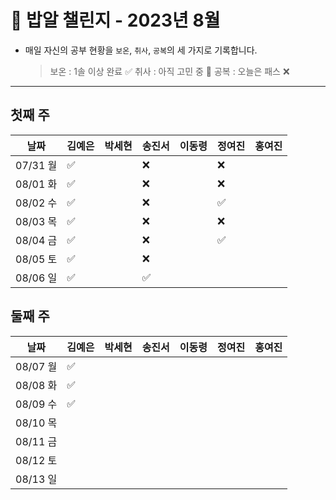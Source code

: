 # 🍚 밥알 챌린지 - 2023년 8월
- 매일 자신의 공부 현황을 `보온`, `취사`, `공복`의 세 가지로 기록합니다.
    
    > 보온 : 1솔 이상 완료 ✅
    취사 : 아직 고민 중 🤔
    공복 : 오늘은 패스 ❌
---

## 첫째 주

**날짜**|김예은|박세현|송진서|이동령|정여진|홍여진
---|---|---|---|---|---|---
07/31 월|✅ | |❌ | |❌| |
08/01 화|✅ | |❌ | |❌| |
08/02 수|✅ | |❌ | |✅| |
08/03 목|✅ | |❌ | |❌| |
08/04 금|✅ | |❌ | |✅| |
08/05 토|✅ | |❌ | | | |
08/06 일|✅ | |✅ | | | |


## 둘째 주

**날짜**|김예은|박세현|송진서|이동령|정여진|홍여진
---|---|---|---|---|---|---
08/07 월|✅ | | | | | |
08/08 화|✅ | | | | | |
08/09 수|✅ | | | | | |
08/10 목| | | | | | |
08/11 금| | | | | | |
08/12 토| | | | | | |
08/13 일| | | | | | |

